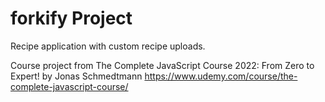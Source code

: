 # forkify Project

Recipe application with custom recipe uploads.

Course project from The Complete JavaScript Course 2022: From Zero to Expert! by Jonas Schmedtmann https://www.udemy.com/course/the-complete-javascript-course/
